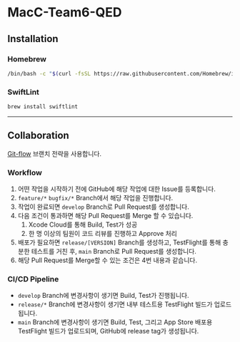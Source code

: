 # MacC-Team6-QED

## Installation

### Homebrew

```bash
/bin/bash -c "$(curl -fsSL https://raw.githubusercontent.com/Homebrew/install/HEAD/install.sh)"
```

### SwiftLint

```bash
brew install swiftlint
```

---

## Collaboration

[Git-flow](https://danielkummer.github.io/git-flow-cheatsheet/) 브랜치 전략을 사용합니다.

### Workflow

1. 어떤 작업을 시작하기 전에 GitHub에 해당 작업에 대한 Issue를 등록합니다.
2. `feature/*` `bugfix/*` Branch에서 해당 작업을 진행합니다.
3. 작업이 완료되면 `develop` Branch로 Pull Request를 생성합니다.
4. 다음 조건이 통과하면 해당 Pull Request를 Merge 할 수 있습니다.
    1. Xcode Cloud를 통해 Build, Test가 성공
    2. 한 명 이상의 팀원이 코드 리뷰를 진행하고 Approve 처리
5. 배포가 필요하면 `release/[VERSION]` Branch를 생성하고, TestFlight를 통해 충분한 테스트를 거친 후, `main` Branch로 Pull Request를 생성합니다.
6. 해당 Pull Request를 Merge할 수 있는 조건은 4번 내용과 같습니다.

### CI/CD Pipeline

- `develop` Branch에 변경사항이 생기면 Build, Test가 진행됩니다.
- `release/*` Branch에 변경사항이 생기면 내부 테스트용 TestFlight 빌드가 업로드됩니다.
- `main` Branch에 변경사항이 생기면 Build, Test, 그리고 App Store 배포용 TestFlight 빌드가 업로드되며, GitHub에 release tag가 생성됩니다.
